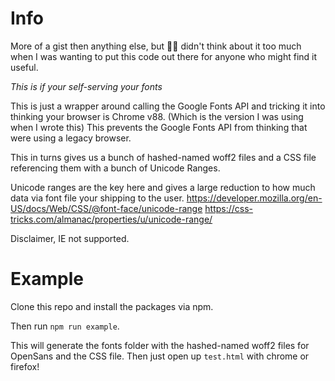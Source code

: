 # Info 

More of a gist then anything else, but :man_shrugging: didn't think about it too much when I was wanting to put this code out there for anyone who might find it useful.

*This is if your self-serving your fonts*

This is just a wrapper around calling the Google Fonts API and tricking it into thinking your browser is Chrome v88. (Which is the version I was using when I wrote this) This prevents the Google Fonts API from thinking that were using a legacy browser.

This in turns gives us a bunch of hashed-named woff2 files and a CSS file referencing them with a bunch of Unicode Ranges.

Unicode ranges are the key here and gives a large reduction to how much data via font file your shipping to the user. 
https://developer.mozilla.org/en-US/docs/Web/CSS/@font-face/unicode-range
https://css-tricks.com/almanac/properties/u/unicode-range/

Disclaimer, IE not supported.

# Example

Clone this repo and install the packages via npm.

Then run `npm run example`.

This will generate the fonts folder with the hashed-named woff2 files for OpenSans and the CSS file. 
Then just open up `test.html` with chrome or firefox!